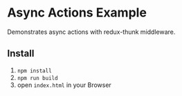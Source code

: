 # Async Actions Example
Demonstrates async actions with redux-thunk middleware.

## Install
1. `npm install`
2. `npm run build`
3. open `index.html` in your Browser
